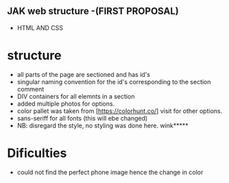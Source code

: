 ## JAK web structure  -(FIRST PROPOSAL)
* HTML AND CSS

# structure

* all parts of the page are sectioned and has id's
* singular naming convention for the id's corresponding to the section comment
* DIV containers for all elemnts in a section
* added multiple photos for options.
* color pallet was taken from [https://colorhunt.co/] visit for other options.
* sans-seriff for all fonts (this will ebe changed)
* NB: disregard the style, no styling was done here. wink*****


# Dificulties
* could not find the perfect phone image hence the change in color

